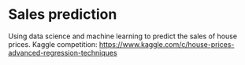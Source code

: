 # Sales prediction
Using data science and machine learning to predict the sales of house prices.
Kaggle competition: https://www.kaggle.com/c/house-prices-advanced-regression-techniques

